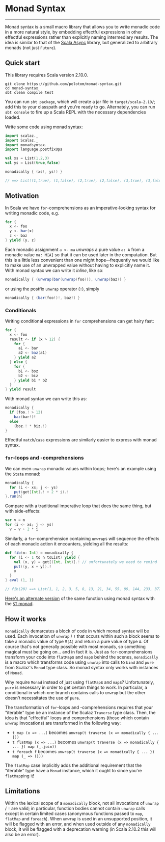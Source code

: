 # Monad Syntax
---

Monad syntax is a small macro library that allows you to write monadic code in a more natural style, by embedding effectful expressions in other effectful expressions rather than explicitly naming intermediary results. The idea is similar to that of the [Scala Async](https://github.com/scala/async) library, but generalized to arbitrary monads (not just `Future`).

## Quick start

This library requires Scala version 2.10.0.

    git clone https://github.com/pelotom/monad-syntax.git
    cd monad-syntax
    sbt clean compile test

You can run `sbt package`, which will create a jar file in `target/scala-2.10/`; add this to your classpath and you're ready to go. Alternately, you can run `sbt console` to fire up a Scala REPL with the necessary dependencies loaded.

Write some code using monad syntax:

```scala
import scalaz._
import Scalaz._
import monadsyntax._
import language.postfixOps

val xs = List(1,2,3)
val ys = List(true,false)

monadically { (xs!, ys!) }

// ==> List((1,true), (1,false), (2,true), (2,false), (3,true), (3,false))
```

## Motivation

In Scala we have `for`-comprehensions as an imperative-looking syntax for writing monadic code, e.g.

```scala
for {
  x <- foo
  y <- bar(x)
  z <- baz
} yield (y, z)
```

Each monadic assignment `a <- ma` _unwraps_ a pure value `a: A` from a monadic value `ma: M[A]` so that it can be used later in the computation. But this is a little less convenient than one might hope--frequently we would like to make use of an unwrapped value without having to explicitly name it. With monad syntax we can write it _inline_, like so:

```scala
monadically { (unwrap(bar(unwrap(foo))), unwrap(baz)) }
```

or using the postfix `unwrap` operator (`!`), simply

```scala
monadically { (bar(foo!)!, baz!) }
```

### Conditionals

Writing conditional expressions in `for` comprehensions can get hairy fast:

```scala
for {
  x <- foo
  result <- if (x > 12) {
    for {
      a1 <- bar
      a2 <- baz(a1)
    } yield a2
  } else {
    for {
      b1 <- boz
      b2 <- biz
    } yield b1 * b2
  }
} yield result
```

With monad syntax we can write this as:

```scala
monadically {
  if (foo.! > 12)
    baz(bar!)!
  else 
    (boz.! * biz.!)
}
```

Effectful `match`/`case` expressions are similarly easier to express with monad syntax.

### `for`-loops and -comprehensions

We can even `unwrap` monadic values within loops; here's an example using the [`State` monad](http://www.haskell.org/haskellwiki/State_Monad):

```scala
monadically {
  for (i <- xs; j <- ys)
    put(get[Int].! + 2 * i).!
}.run(n)
```

Compare with a traditional imperative loop that does the same thing, but with side-effects:

```scala
var v = n
for (i <- xs; j <- ys)
  v = v + 2 * i
```

Similarly, a `for`-comprehension containing `unwrap`s will sequence the effects of each monadic action it encounters, yielding all the results:

```scala
def fib(n: Int) = monadically {
  for (i <- 1 to n toList) yield {
    val (x, y) = get[(Int, Int)].! // unfortunately we need to remind `get` what type of state it's dealing with
    put((y, x + y)).!
    x
  }
} eval (1, 1)

// fib(20) ==> List(1, 1, 2, 3, 5, 8, 13, 21, 34, 55, 89, 144, 233, 377, 610, 987, 1597, 2584, 4181, 6765)
```

[Here's an alternate version](https://gist.github.com/pelotom/5474817) of the same function using monad syntax with the [`ST` monad](http://www.haskell.org/haskellwiki/Monad/ST).

## How it works
    
`monadically` demarcates a block of code in which monad syntax will be used. Each invocation of `unwrap` / `!` that occurs within such a block seems to take a monadic value of type `M[A]` and return a pure value of type `A`. Of course that's not generally possible with most monads, so something magical must be going on... and in fact it is. Just as `for`-comprehensions transform your code into `flatMap`s and `map`s behind the scenes, `monadically` is a macro which transforms code using `unwrap` into calls to `bind` and `pure` from Scalaz's `Monad` type class. So monad syntax only works with instances of `Monad`.

Why require `Monad` instead of just using `flatMap`s and `map`s? Unfortunately, `pure` is necessary in order to get certain things to work. In particular, a conditional in which one branch contains calls to `unwrap` but the other doesn't necessitates the use of `pure`.

The transformation of `for`-loops and -comprehensions requires that your "iterable" type be an instance of the Scalaz `Traverse` type class. Then, the idea is that "effectful" loops and comprehensions (those which contain `unwrap` invocations) are transformed in the following way:
 - `t map (x => ...)` becomes `unwrap(t traverse (x => monadically { ... }))` 
 - `t flatMap (x => ...)` becomes `unwrap(t traverse (x => monadically { ... }) map (_.join))`
 - `t foreach f` becomes `unwrap(t traverse (x => monadically { ... }) map (_ => ()))`
 
The `flatMap` case implicitly adds the additional requirement that the "iterable" type have a `Monad` instance, which it ought to since you're `flatMap`ping it!

## Limitations

Within the lexical scope of a `monadically` block, not all invocations of `unwrap` / `!` are valid; in particular, function bodies cannot contain `unwrap` calls except in certain limited cases (anonymous functions passed to `map`, `flatMap` and `foreach`). When `unwrap` is used in an unsupported position, it will be flagged with an error, and when used outside of any `monadically` block, it will be flagged with a deprecation warning (in Scala 2.10.2 this will also be an error).
